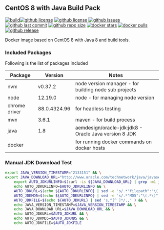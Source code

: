## CentOS 8 with Java Build Pack

[![build](https://github.com/aem-design/docker-centos-java-buildpack/actions/workflows/build.yml/badge.svg?branch=jdk8)](https://github.com/aem-design/docker-centos-java-buildpack/actions/workflows/build.yml)[![github license](https://img.shields.io/github/license/aem-design/centos-java-buildpack)](https://github.com/aem-design/centos-java-buildpack)
[![github license](https://img.shields.io/github/license/aem-design/centos-java-buildpack)](https://github.com/aem-design/centos-java-buildpack)
[![github issues](https://img.shields.io/github/issues/aem-design/centos-java-buildpack)](https://github.com/aem-design/centos-java-buildpack)
[![github last commit](https://img.shields.io/github/last-commit/aem-design/centos-java-buildpack)](https://github.com/aem-design/centos-java-buildpack)
[![github repo size](https://img.shields.io/github/repo-size/aem-design/centos-java-buildpack)](https://github.com/aem-design/centos-java-buildpack)
[![docker stars](https://img.shields.io/docker/stars/aemdesign/centos-java-buildpack)](https://hub.docker.com/r/aemdesign/centos-java-buildpack)
[![docker pulls](https://img.shields.io/docker/pulls/aemdesign/centos-java-buildpack)](https://hub.docker.com/r/aemdesign/centos-java-buildpack)
[![github release](https://img.shields.io/github/release/aem-design/centos-java-buildpack)](https://github.com/aem-design/centos-java-buildpack)

Docker image based on CentOS 8 with Java 8 and build tools.

### Included Packages

Following is the list of packages included

| Package       | Version      | Notes                                                          |
| ------------- | ------------ | -------------------------------------------------------------- |
| nvm           | v0.37.2      | node version manager - for building node sub projects          |
| node          | 12.19.0      | node - for managing node version                               |
| chrome driver | 88.0.4324.96 | for headless testing                                           |
| mvn           | 3.6.1        | maven - for build process                                      |
| java          | 1.8           | aemdesign/oracle-jdk:jdk8 - Oracle Java version 8 JDK |
| docker        |              | for running docker commands on docker hosts                    |

### Manual JDK Download Test

```bash
export JAVA_VERSION_TIMESTAMP="2133151" && \
export JAVA_DOWNLOAD_URL="http://www.oracle.com/technetwork/java/javase/downloads/jdk8-downloads-2133151.html" && \
    export AUTO_JDKURLINFO=$(curl -Ls ${JAVA_DOWNLOAD_URL} | grep -m1 jdk\-8u.*\-linux\-x64\.rpm ) && \
    echo AUTO_JDKURLINFO=$AUTO_JDKURLINFO && \
    AUTO_JDKURL=$(echo ${AUTO_JDKURLINFO} | sed -e 's/.*"filepath":"\(.*\)","MD5":.*/\1/g') && \
    AUTO_JDKMD5=$(echo ${AUTO_JDKURLINFO} | sed -e 's/.*"MD5":"\(.*\)","SHA256":.*/\1/g' )  && \
    AUTO_JDKFILE=$(echo ${AUTO_JDKURL} | sed 's,^[^ ]*/,,' ) && \
    echo JAVA_VERSION_TIMESTAMP=$JAVA_VERSION_TIMESTAMP && \
    echo JAVA_DOWNLOAD_URL=$JAVA_DOWNLOAD_URL && \
    echo AUTO_JDKURL=$AUTO_JDKURL && \
    echo AUTO_JDKMD5=$AUTO_JDKMD5 && \
    echo AUTO_JDKFILE=$AUTO_JDKFILE
```
